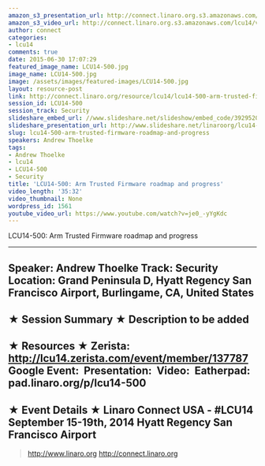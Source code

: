 ```yaml
---
amazon_s3_presentation_url: http://connect.linaro.org.s3.amazonaws.com/hkg15/Videos/09-19-Friday/LCU14-500.pdf
amazon_s3_video_url: http://connect.linaro.org.s3.amazonaws.com/lcu14/videos/09-19-Friday/LCU14-500-+Arm+Trusted+Firmware+roadmap+and+progress.mp4
author: connect
categories:
- lcu14
comments: true
date: 2015-06-30 17:07:29
featured_image_name: LCU14-500.jpg
image_name: LCU14-500.jpg
image: /assets/images/featured-images/LCU14-500.jpg
layout: resource-post
link: http://connect.linaro.org/resource/lcu14/lcu14-500-arm-trusted-firmware-roadmap-and-progress/
session_id: LCU14-500
session_track: Security
slideshare_embed_url: //www.slideshare.net/slideshow/embed_code/39295203
slideshare_presentation_url: http://www.slideshare.net/linaroorg/lcu14-500-arm-trusted-firmware
slug: lcu14-500-arm-trusted-firmware-roadmap-and-progress
speakers: Andrew Thoelke
tags:
- Andrew Thoelke
- lcu14
- LCU14-500
- Security
title: 'LCU14-500: Arm Trusted Firmware roadmap and progress'
video_length: '35:32'
video_thumbnail: None
wordpress_id: 1561
youtube_video_url: https://www.youtube.com/watch?v=je0_-yYgKdc
---
```


LCU14-500: Arm Trusted Firmware roadmap and progress

---------------------------------------------------

Speaker: Andrew Thoelke
Track: Security
Location: Grand Peninsula D, Hyatt Regency San Francisco Airport, Burlingame, CA, United States
---------------------------------------------------

★ Session Summary ★
Description to be added
---------------------------------------------------

★ Resources ★
Zerista: http://lcu14.zerista.com/event/member/137787
Google Event: 
Presentation: 
Video: 
Eatherpad: pad.linaro.org/p/lcu14-500
---------------------------------------------------

★ Event Details ★
Linaro Connect USA - #LCU14
September 15-19th, 2014
Hyatt Regency San Francisco Airport
---------------------------------------------------

> http://www.linaro.org
> http://connect.linaro.org
